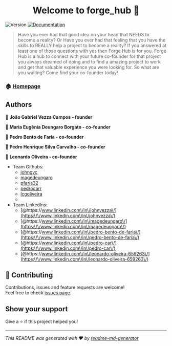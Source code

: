 <h1 align="center">Welcome to forge_hub 👋</h1>
<p>
  <img alt="Version" src="https://img.shields.io/badge/version-0.1.0-blue.svg?cacheSeconds=2592000" />
  <a href="Under way!" target="_blank">
    <img alt="Documentation" src="https://img.shields.io/badge/documentation-yes-brightgreen.svg" />
  </a>
</p>

> Have you ever had that good idea on your head that NEEDS to become a reality? Or Have you ever had that feeling that you have the skills to REALLY help a project to become a reality? If you answered at least one of those questions with yes then Forge Hub is for you. Forge Hub is a hub to connect with your future co-founder for that project you always dreamed of doing and to find a amazing project to work and get that valuable experience you were looking for. So what are you waiting? Come find your co-founder today!

### 🏠 [Homepage](https://forge-hub.herokuapp.com/)

## Authors

👤 **João Gabriel Vezza Campos - founder**

👤 **Maria Eugênia Deungaro Borgato - co-founder**

👤 **Pedro Bento de Faria - co-founder**

👤 **Pedro Henrique Silva Carvalho - co-founder**

👤 **Leonardo Oliveira - co-founder**


* Team Githubs:
  *   [johngvc](https://github.com/johngvc)
  *   [magedeungaro](https://github.com/magedeungaro)
  *   [pfaria32](https://github.com/pfaria32)
  *   [pedrocarr](https://github.com/pedrocarr)
  *   [lcgoliveira](https://github.com/lcgoliveira)
  *   
* Team LinkedIns: 
  * [@https:\/\/www.linkedin.com\/in\/johnvezza\/](https:\/\/www.linkedin.com\/in\/johnvezza\/)
  * [@https:\/\/www.linkedin.com\/in\/magedeungaro\/](https:\/\/www.linkedin.com\/in\/magedeungaro\/)
  * [@https:\/\/www.linkedin.com\/in\/pedro-bento-de-faria\/](https:\/\/www.linkedin.com\/in\/pedro-bento-de-faria\/)
  * [@https:\/\/www.linkedin.com\/in\/pedro-car\/](https:\/\/www.linkedin.com\/in\/pedro-car\/)
  * [@https:\/\/www.linkedin.com\/in\/leonardo-oliveira-659263\/](https:\/\/www.linkedin.com\/in\/leonardo-oliveira-659263\/)

## 🤝 Contributing

Contributions, issues and feature requests are welcome!<br />Feel free to check [issues page](https://github.com/johngvc/forge_hub/issues). 

## Show your support

Give a ⭐️ if this project helped you!

***
_This README was generated with ❤️ by [readme-md-generator](https://github.com/kefranabg/readme-md-generator)_
